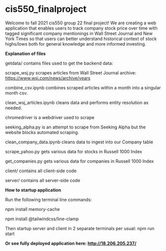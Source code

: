 # cis550_finalproject

Welcome to fall 2021 cis550 group 22 final project! We are creating a web application that enables users to track company stock price over time with tagged significant company mentionings in Wall Street Journal and New York Times so that users can better understand historical context of stock highs/lows both for general knowledge and more informed investing.

**Explanation of files**

getdata/ contains files used to get the backend data:

scrape_wsj.py scrapes articles from Wall Street Journal archive: https://www.wsj.com/news/archive/years

combine_csv.ipynb combines scraped articles within a month into a singular month csv.

clean_wsj_articles.ipynb cleans data and performs entity resolution as needed.

chromedriver is a webdriver used to scrape

seeking_alpha.py is an attempt to scrape from Seeking Alpha but the website blocks automated scraping.

clean_company_data.ipynb cleans data to ingest into our Company table

scrape_yahoo.py gets various data for stocks in Russell 1000 Index

get_companies.py gets various data for companies in Russell 1000 Index

client/ contains all client-side code

server/ contains all server-side code

**How to startup application**

Run the following terminal line commands:

npm install memory-cache

npm install @tailwindcss/line-clamp

Then startup server and client in 2 separate terminals per usual: npm run start

**Or see fully deployed application here: http://18.206.205.237/**
